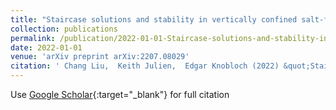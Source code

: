 ```yaml
---
title: "Staircase solutions and stability in vertically confined salt-finger convection"
collection: publications
permalink: /publication/2022-01-01-Staircase-solutions-and-stability-in-vertically-confined-salt-finger-convection
date: 2022-01-01
venue: 'arXiv preprint arXiv:2207.08029'
citation: ' Chang Liu,  Keith Julien,  Edgar Knobloch (2022) &quot;Staircase solutions and stability in vertically confined salt-finger convection.&quot; <i>arXiv preprint arXiv:2207.08029</i>.'
---
```

Use [Google Scholar](https://scholar.google.com/scholar?q=Staircase+solutions+and+stability+in+vertically+confined+salt+finger+convection){:target="_blank"} for full citation